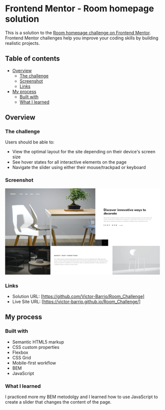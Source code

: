 # Frontend Mentor - Room homepage solution

This is a solution to the [Room homepage challenge on Frontend Mentor](https://www.frontendmentor.io/challenges/room-homepage-BtdBY_ENq). Frontend Mentor challenges help you improve your coding skills by building realistic projects. 

## Table of contents

- [Overview](#overview)
  - [The challenge](#the-challenge)
  - [Screenshot](#screenshot)
  - [Links](#links)
- [My process](#my-process)
  - [Built with](#built-with)
  - [What I learned](#what-i-learned)


## Overview

### The challenge

Users should be able to:

- View the optimal layout for the site depending on their device's screen size
- See hover states for all interactive elements on the page
- Navigate the slider using either their mouse/trackpad or keyboard

### Screenshot

![](./design/desktop-design-slide-1.jpg)

### Links

- Solution URL: [https://github.com/Victor-Barrio/Room_Challenge]
- Live Site URL: [https://victor-barrio.github.io/Room_Challenge/]

## My process

### Built with

- Semantic HTML5 markup
- CSS custom properties
- Flexbox
- CSS Grid
- Mobile-first workflow
- BEM
- JavaScript

### What I learned

I practiced more my BEM metodolgy and I learned how to use JavaScript to create a slider that changes the content of the page.
